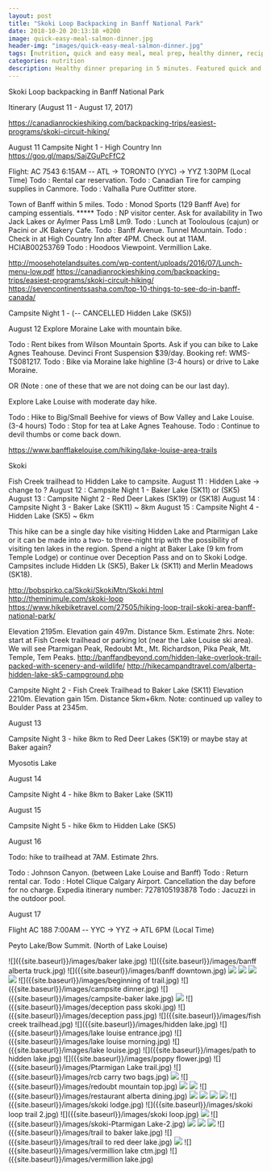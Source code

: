 ```yaml
---
layout: post
title: "Skoki Loop Backpacking in Banff National Park"
date: 2018-10-20 20:13:18 +0200
image: quick-easy-meal-salmon-dinner.jpg
header-img: "images/quick-easy-meal-salmon-dinner.jpg"
tags: [nutrition, quick and easy meal, meal prep, healthy dinner, recipe, salmon]
categories: nutrition
description: Healthy dinner preparing in 5 minutes. Featured quick and easy salmon dinner
---
```


Skoki Loop backpacking in Banff National Park 

Itinerary (August 11 - August 17, 2017)

https://canadianrockieshiking.com/backpacking-trips/easiest-programs/skoki-circuit-hiking/

August 11 
Campsite Night 1 - High Country Inn
https://goo.gl/maps/SajZGuPcFfC2

Flight: AC 7543 6:15AM -- ATL → TORONTO (YYC) → YYZ 1:30PM (Local Time)
Todo : Rental car reservation.
Todo : Canadian Tire for camping supplies in Canmore.
Todo : Valhalla Pure Outfitter store.

Town of Banff within 5 miles.
Todo : Monod Sports (129 Banff Ave) for camping essentials. *****
Todo : NP visitor center. Ask for availability in Two Jack Lakes or Aylmer Pass Lm8 Lm9.
Todo : Lunch at Tooloulous (cajun) or Pacini or JK Bakery Cafe.
Todo : Banff Avenue. Tunnel Mountain.
Todo : Check in at High Country Inn after 4PM. Check out at 11AM. HCIAB00253769
Todo : Hoodoos Viewpoint. Vermillion Lake. 

http://moosehotelandsuites.com/wp-content/uploads/2016/07/Lunch-menu-low.pdf
https://canadianrockieshiking.com/backpacking-trips/easiest-programs/skoki-circuit-hiking/
https://sevencontinentssasha.com/top-10-things-to-see-do-in-banff-canada/


Campsite Night 1 - (-- CANCELLED Hidden Lake (SK5)) 


August 12
Explore Moraine Lake with mountain bike.

Todo : Rent bikes from Wilson Mountain Sports. Ask if you can bike to Lake Agnes Teahouse. 
           Devinci Front Suspension $39/day. Booking ref: WMS-TS081217.
Todo : Bike via Moraine lake highline (3-4 hours) or drive to Lake Moraine.

OR (Note : one of these that we are not doing can be our last day).

Explore Lake Louise with moderate day hike.

Todo : Hike to Big/Small Beehive for views of Bow Valley and Lake Louise. (3-4 hours)
Todo : Stop for tea at Lake Agnes Teahouse.
Todo : Continue to devil thumbs or come back down.




https://www.banfflakelouise.com/hiking/lake-louise-area-trails

Skoki



Fish Creek trailhead to Hidden Lake to campsite.
August 11 : Hidden Lake → change to ? 
August 12 : Campsite Night 1 - Baker Lake (SK11) or (SK5)
August 13 : Campsite Night 2 - Red Deer Lakes (SK19) or  (SK18)
August 14 : Campsite Night 3 - Baker Lake (SK11) ~ 8km
August 15 : Campsite Night 4 - Hidden Lake (SK5) ~ 6km

This hike can be a single day hike visiting Hidden Lake and Ptarmigan Lake or it can be made into a two- to three-night trip with the possibility of visiting ten lakes in the region. Spend a night at Baker Lake (9 km from Temple Lodge) or continue over Deception Pass and on to Skoki Lodge. Campsites include Hidden Lk (SK5), Baker Lk (SK11) and Merlin Meadows (SK18).

http://bobspirko.ca/Skoki/SkokiMtn/Skoki.html
http://theminimule.com/skoki-loop
https://www.hikebiketravel.com/27505/hiking-loop-trail-skoki-area-banff-national-park/



Elevation 2195m. 
Elevation gain 497m. 
Distance 5km.
Estimate 2hrs.
Note: start at Fish Creek trailhead or parking lot (near the Lake Louise ski area). We will see Ptarmigan Peak, Redoubt Mt., Mt. Richardson, Pika Peak, Mt. Temple, Tem Peaks. 
http://banffandbeyond.com/hidden-lake-overlook-trail-packed-with-scenery-and-wildlife/
http://hikecampandtravel.com/alberta-hidden-lake-sk5-campground.php

Campsite Night 2 - Fish Creek Trailhead to Baker Lake (SK11)
Elevation 2210m.
Elevation gain 15m.
Distance 5km+6km.
Note: continued up valley to Boulder Pass at 2345m. 

August 13

Campsite Night 3 - hike 8km to Red Deer Lakes (SK19) or maybe stay at Baker again?

Myosotis Lake

August 14

Campsite Night 4 - hike 8km to Baker Lake (SK11)

August 15

Campsite Night 5 - hike 6km to Hidden Lake (SK5)

August 16

Todo: hike to trailhead at 7AM. 
Estimate 2hrs.

Todo : Johnson Canyon. (between Lake Louise and Banff)
Todo : Return rental car.
Todo : Hotel Clique Calgary Airport. Cancellation the day before for no charge.
Expedia itinerary number:  7278105193878
Todo : Jacuzzi in the outdoor pool.

August 17


Flight AC 188 7:00AM -- YYC → YYZ → ATL 6PM (Local Time)




Peyto Lake/Bow Summit. (North of Lake Louise)

![]({{site.baseurl}}/images/baker lake.jpg)
![]({{site.baseurl}}/images/banff alberta truck.jpg)
![]({{site.baseurl}}/images/banff downtown.jpg)
![]({{site.baseurl}}/images/banff-downtown-1.jpg)
![]({{site.baseurl}}/images/banff-downtown-2.jpg)
![]({{site.baseurl}}/images/banff-national-park-wildflower.jpg)
![]({{site.baseurl}}/images/banff-vermillion-lake.jpg)
![]({{site.baseurl}}/images/beginning of trail.jpg)
![]({{site.baseurl}}/images/campsite dinner.jpg)
![]({{site.baseurl}}/images/campsite-baker lake.jpg)
![]({{site.baseurl}}/images/campsite-baker-lake-morning.jpg)
![]({{site.baseurl}}/images/deception pass skoki.jpg)
![]({{site.baseurl}}/images/deception pass.jpg)
![]({{site.baseurl}}/images/fish creek trailhead.jpg)
![]({{site.baseurl}}/images/hidden lake.jpg)
![]({{site.baseurl}}/images/lake louise entrance.jpg)
![]({{site.baseurl}}/images/lake louise morning.jpg)
![]({{site.baseurl}}/images/lake louise.jpg)
![]({{site.baseurl}}/images/path to hidden lake.jpg)
![]({{site.baseurl}}/images/poppy flower.jpg)
![]({{site.baseurl}}/images/Ptarmigan Lake trail.jpg)
![]({{site.baseurl}}/images/rcb carry two bags.jpg)
![]({{site.baseurl}}/images/red-deer-lake-trail.jpg)
![]({{site.baseurl}}/images/redoubt mountain top.jpg)
![]({{site.baseurl}}/images/redoubt-mountain-boulder-pass.jpg)
![]({{site.baseurl}}/images/redoubt-mountain.jpg)
![]({{site.baseurl}}/images/restaurant alberta dining.jpg)
![]({{site.baseurl}}/images/restaurant-alberta-1.jpg)
![]({{site.baseurl}}/images/restaurant-alberta-2.jpg)
![]({{site.baseurl}}/images/restaurant-alberta-3.jpg)
![]({{site.baseurl}}/images/restaurant-alberta-4.jpg)
![]({{site.baseurl}}/images/skoki lodge.jpg)
![]({{site.baseurl}}/images/skoki loop trail 2.jpg)
![]({{site.baseurl}}/images/skoki loop.jpg)
![]({{site.baseurl}}/images/skoki-baker-lake.jpg)
![]({{site.baseurl}}/images/skoki-Ptarmigan Lake-2.jpg)
![]({{site.baseurl}}/images/skoki-Ptarmigan-Lake.jpg)
![]({{site.baseurl}}/images/skoki-Ptarmigan-Peak.jpg)
![]({{site.baseurl}}/images/skoki-trail-1.jpg)
![]({{site.baseurl}}/images/trail to baker lake.jpg)
![]({{site.baseurl}}/images/trail to red deer lake.jpg)
![]({{site.baseurl}}/images/trail-wildflower.jpg)
![]({{site.baseurl}}/images/vermillion lake ctm.jpg)
![]({{site.baseurl}}/images/vermillion lake.jpg)
